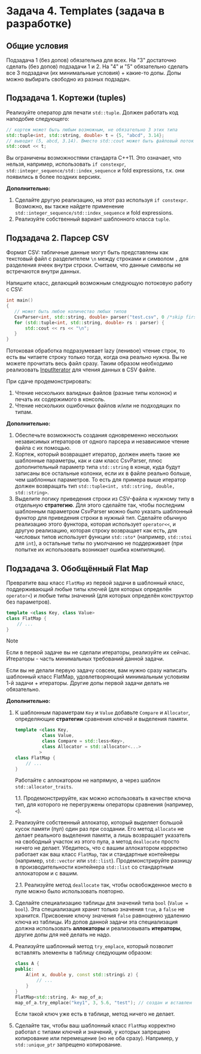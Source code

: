 
# Задача 4. Templates (задача в разработке)

## Общие условия

Подзадача 1 (без допов) обязательна для всех. На "3" достаточно сделать (без допов) подзадачи 1 и 2. На "4" и "5" обязательно сделать все 3 подзадачи (их минимальные условия) + какие-то допы. Допы можно выбирать свободно из разных подзадач.


## Подзадача 1. Кортежи (tuples)

Реализуйте оператор для печати `std::tuple`. Должен работать код наподобие следующего:
```C++
// кортеж может быть любым возможным, не обязательно 3 этих типа
std::tuple<int, std::string, double> t = {5, "abcd", 3.14};
// выводит (5, abcd, 3.14). Вместо std::cout может быть файловый поток
std::cout << t; 
```
Вы ограничены возможностями стандарта С++11. Это означает, что нельзя, например, использовать `if constexpr`, `std::integer_sequence/std::index_sequence` и fold expressions, т.к. они появились в более поздних версиях.

**Дополнительно:** 

1. Сделайте другую реализацию, на этот раз используя `if constexpr`. Возможно, вы также найдете применение `std::integer_sequence/std::index_sequence` и fold expressions.
2. Реализуйте собственный вариант шаблонного класса `tuple`.

## Подзадача 2. Парсер CSV

Формат CSV: табличные данные могут быть представлены как текстовый файл с разделителем `\n` между строками и символом `,` для разделения ячеек внутри строки. Считаем, что данные символы не встречаются внутри данных.

Напишите класс, делающий возможным следующую потоковую работу с CSV:
```C++
int main()
{
   // может быть любое количество любых типов
   CsvParser<int, std::string, double> parser("test.csv", 0 /*skip first lines count*/);
   for (std::tuple<int, std::string, double> rs : parser) {
       std::cout << rs << "\n";
   }
}
```

Потоковая обработка подразумевает lazy (ленивое) чтение строк, то есть вы читаете строку только тогда, когда она реально нужна. Вы не можете прочитать весь файл сразу. Таким образом необходимо реализовать [InputIterator](https://en.cppreference.com/w/cpp/named_req/InputIterator) для чтения данных в CSV файле. 

При сдаче продемонстрировать:
1. Чтение нескольких валидных файлов (разные типы колонок) и печать их содержимого в консоль.
2. Чтение нескольких ошибочных файлов и/или не подходящих по типам.

**Дополнительно:**
1. Обеспечьте возможность создания одновременно нескольких независимых итераторов от одного парсера и независимое чтение файла с их помощью.
2. Кортеж, который возвращает итератор, должен иметь такие же шаблонные параметры, как и сам класс CsvParser, плюс дополнительный параметр типа `std::string` в конце, куда будут записаны все остальные колонки, если их в файле реально больше, чем шаблонных параметров. То есть для примера выше итератор должен возвращать тип `std::tuple<int, std::string, double, std::string>`.
3. Выделите логику приведения строки из CSV-файла к нужному типу в отдельную **стратегию**. Для этого сделайте так, чтобы последним шаблонным параметром CsvParser можно было указать шаблонный функтор для приведения строки в нужный тип. Сделайте обычную реализацию этого функтора, которая использует `operator<<`, и другую реализацию, которая строку возвращает как есть, для числовых типов использует функции `std::sto*` (например, `std::stoi` для `int`), а остальные типы по умолчанию не поддерживает (при попытке их использовать возникает ошибка компиляции).

## Подзадача 3. Обобщённый Flat Map

Превратите ваш класс `FlatMap` из первой задачи в шаблонный класс, поддерживающий любые типы ключей (для которых определён `operator<`) и любые типы значений (для которых определён конструктор без параметров).

```C++
template <class Key, class Value>
class FlatMap {
    // ...
}
```

> [!NOTE]
> Если в первой задаче вы не сделали итераторы, реализуйте их сейчас. Итераторы - часть минимальных требований данной задачи.
>
> Если вы не делали первую задачу совсем, вам нужно сразу написать шаблонный класс FlatMap, удовлетворяющий минимальным условиям 1-й задачи + итераторы. Другие допы первой задачи делать не обязательно.

**Дополнительно:**

1. К шаблонным параметрам `Key` и `Value` добавьте `Compare` и `Allocator`, определяющие **стратегии** сравнения ключей и выделения памяти. 
    ```C++
    template <class Key,
              class Value,
              class Compare = std::less<Key>,
              class Allocator = std::allocator<...>
             >
    class FlatMap {
        // ...
    }
    ```
    Работайте с аллокатором не напрямую, а через шаблон `std::allocator_traits`.

    1.1. Продемонстрируйте, как можно использовать в качестве ключа тип, для которого не перегружены операторы сравнения (например, `<`).

3. Реализуйте собственный аллокатор, который выделяет большой кусок памяти (пул) один раз при создании. Его метод `allocate` не делает реального выделения памяти, а лишь возвращает указатель на свободный участок из этого пула, а метод `deallocate` просто ничего не делает. Убедитесь, что с вашим аллокатором корректно работает как ваш класс `FlatMap`, так и стандартные контейнеры (например, `std::vector` или `std::list`). Продемонстрируйте разницу в производительности контейнера `std::list` со стандартным аллокатором и с вашим.

    2.1. Реализуйте метод `deallocate` так, чтобы освобожденное место в пуле можно было использовать повторно.

4. Сделайте специализацию таблицы для значений типа `bool` (`Value = bool`). Эта специализация хранит только значения `true`, а `false` не хранится. Присвоение ключу значения `false` равноценно удалению ключа из таблицы. Из допов данной задачи эта специализация должна использовать **аллокаторы** и реализовывать **итераторы**, другие допы для неё делать не надо.

5. Реализуйте шаблонный метод `try_emplace`, который позволит вставлять элементы в таблицу следующим образом:
    ```C++
    class A {
    public:
        A(int x, double y, const std::string& z) {
            // ...
        }
    }
    FlatMap<std::string, A> map_of_a;
    map_of_a.try_emplace("key1", 3, 5.6, "test"); // создан и вставлен в таблицу объект A(3, 5.6, "test") по ключу "key1"
    ```
    Если такой ключ уже есть в таблице, метод ничего не делает.

6. Сделайте так, чтобы ваш шаблонный класс `FlatMap` корректно работал с типами ключей и значений, у которых запрещено копирование или перемещение (но не оба сразу). Например, у `std::unique_ptr` запрещено копирование.

